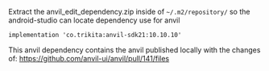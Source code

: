 Extract the anvil_edit_dependency.zip inside of `~/.m2/repository/` so the android-studio can locate dependency
use for anvil

`implementation 'co.trikita:anvil-sdk21:10.10.10'`

This anvil dependency contains the anvil published locally with the changes of:
https://github.com/anvil-ui/anvil/pull/141/files
